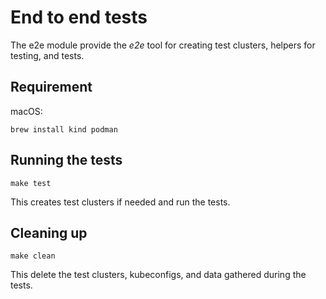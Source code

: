 # End to end tests

The e2e module provide the *e2e* tool for creating test clusters,
helpers for testing, and tests.

## Requirement

macOS:

```
brew install kind podman
```

## Running the tests

```
make test
```

This creates test clusters if needed and run the tests.

## Cleaning up

```
make clean
```

This delete the test clusters, kubeconfigs, and data gathered during the
tests.
